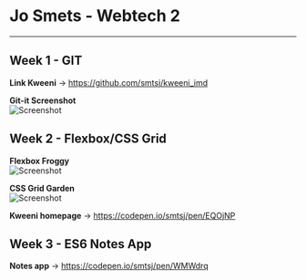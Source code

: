 # Jo Smets - Webtech 2 #

- - - -

## Week 1 - GIT ##  

**Link Kweeni** → https://github.com/smtsj/kweeni_imd  

**Git-it Screenshot**  
![Screenshot](https://i.imgur.com/fmiE9pF.png)  

## Week 2 - Flexbox/CSS Grid ##   

**Flexbox Froggy**  
![Screenshot](https://image.ibb.co/ky5evx/flexbox_Screenshot2.png)  

**CSS Grid Garden**  
![Screenshot](https://image.ibb.co/gwZuTH/grid_Screenshot.png)  

**Kweeni homepage** → https://codepen.io/smtsj/pen/EQOjNP

## Week 3 - ES6 Notes App ## 

**Notes app** → https://codepen.io/smtsj/pen/WMWdrq